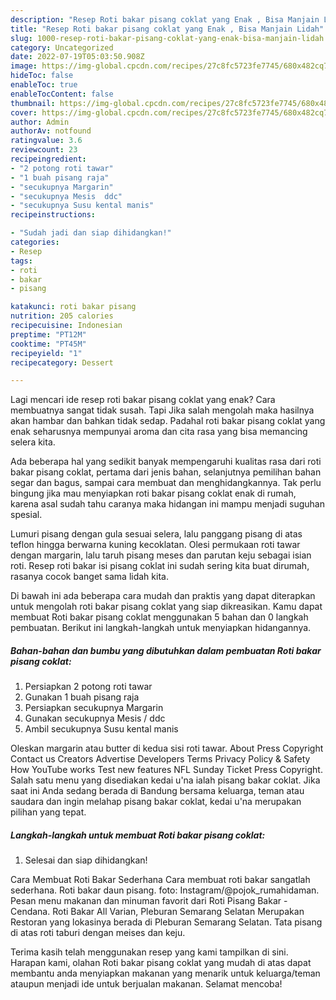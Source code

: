 ```yaml
---
description: "Resep Roti bakar pisang coklat yang Enak , Bisa Manjain Lidah"
title: "Resep Roti bakar pisang coklat yang Enak , Bisa Manjain Lidah"
slug: 1000-resep-roti-bakar-pisang-coklat-yang-enak-bisa-manjain-lidah
category: Uncategorized
date: 2022-07-19T05:03:50.908Z
image: https://img-global.cpcdn.com/recipes/27c8fc5723fe7745/680x482cq70/roti-bakar-pisang-coklat-foto-resep-utama.jpg
hideToc: false
enableToc: true
enableTocContent: false
thumbnail: https://img-global.cpcdn.com/recipes/27c8fc5723fe7745/680x482cq70/roti-bakar-pisang-coklat-foto-resep-utama.jpg
cover: https://img-global.cpcdn.com/recipes/27c8fc5723fe7745/680x482cq70/roti-bakar-pisang-coklat-foto-resep-utama.jpg
author: Admin
authorAv: notfound
ratingvalue: 3.6
reviewcount: 23
recipeingredient:
- "2 potong roti tawar"
- "1 buah pisang raja"
- "secukupnya Margarin"
- "secukupnya Mesis  ddc"
- "secukupnya Susu kental manis"
recipeinstructions:

- "Sudah jadi dan siap dihidangkan!"
categories:
- Resep
tags:
- roti
- bakar
- pisang

katakunci: roti bakar pisang 
nutrition: 205 calories
recipecuisine: Indonesian
preptime: "PT12M"
cooktime: "PT45M"
recipeyield: "1"
recipecategory: Dessert

---
```



Lagi mencari ide resep roti bakar pisang coklat yang enak? Cara membuatnya sangat tidak susah. Tapi Jika salah mengolah maka hasilnya akan hambar dan bahkan tidak sedap. Padahal roti bakar pisang coklat yang enak seharusnya mempunyai aroma dan cita rasa yang bisa memancing selera kita.


Ada beberapa hal yang sedikit banyak mempengaruhi kualitas rasa dari roti bakar pisang coklat, pertama dari jenis bahan, selanjutnya pemilihan bahan segar dan bagus, sampai cara membuat dan menghidangkannya. Tak perlu bingung jika mau menyiapkan roti bakar pisang coklat enak di rumah, karena asal sudah tahu caranya maka hidangan ini mampu menjadi suguhan spesial.

Lumuri pisang dengan gula sesuai selera, lalu panggang pisang di atas teflon hingga berwarna kuning kecoklatan. Olesi permukaan roti tawar dengan margarin, lalu taruh pisang meses dan parutan keju sebagai isian roti. Resep roti bakar isi pisang coklat ini sudah sering kita buat dirumah, rasanya cocok banget sama lidah kita.


Di bawah ini ada beberapa cara mudah dan praktis yang dapat diterapkan untuk mengolah roti bakar pisang coklat yang siap dikreasikan. Kamu dapat membuat Roti bakar pisang coklat menggunakan 5 bahan dan 0 langkah pembuatan. Berikut ini langkah-langkah untuk menyiapkan hidangannya.

<!--inarticleads1-->

##### Bahan-bahan dan bumbu yang dibutuhkan dalam pembuatan Roti bakar pisang coklat:

1. Persiapkan 2 potong roti tawar
1. Gunakan 1 buah pisang raja
1. Persiapkan secukupnya Margarin
1. Gunakan secukupnya Mesis / ddc
1. Ambil secukupnya Susu kental manis


Oleskan margarin atau butter di kedua sisi roti tawar. About Press Copyright Contact us Creators Advertise Developers Terms Privacy Policy &amp; Safety How YouTube works Test new features NFL Sunday Ticket Press Copyright. Salah satu menu yang disediakan kedai u&#39;na ialah pisang bakar coklat. Jika saat ini Anda sedang berada di Bandung bersama keluarga, teman atau saudara dan ingin melahap pisang bakar coklat, kedai u&#39;na merupakan pilihan yang tepat. 

<!--inarticleads2-->

##### Langkah-langkah untuk membuat Roti bakar pisang coklat:


1. Selesai dan siap dihidangkan!

Cara Membuat Roti Bakar Sederhana Cara membuat roti bakar sangatlah sederhana. Roti bakar daun pisang. foto: Instagram/@pojok_rumahidaman. Pesan menu makanan dan minuman favorit dari Roti Pisang Bakar - Cendana. Roti Bakar All Varian, Pleburan Semarang Selatan Merupakan Restoran yang lokasinya berada di Pleburan Semarang Selatan. Tata pisang di atas roti taburi dengan meises dan keju. 

Terima kasih telah menggunakan resep yang kami tampilkan di sini. Harapan kami, olahan Roti bakar pisang coklat yang mudah di atas dapat membantu anda menyiapkan makanan yang menarik untuk keluarga/teman ataupun menjadi ide untuk berjualan makanan. Selamat mencoba!
